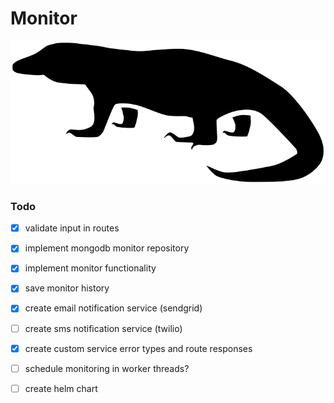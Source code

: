 # Monitor

![monitor](./monitor.png)


### Todo
- [x] validate input in routes
- [x] implement mongodb monitor repository
- [x] implement monitor functionality
- [x] save monitor history
- [x] create email notification service (sendgrid)
- [ ] create sms notification service (twilio)
- [x] create custom service error types and route responses
- [ ] schedule monitoring in worker threads?


- [ ] create helm chart